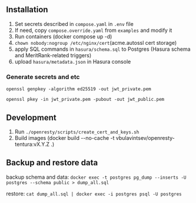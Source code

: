 ## Installation

1. Set secrets described in `compose.yaml` in `.env` file
2. If need, copy `compose.override.yaml` from `examples` and modify it
3. Run containers (docker compose up -d)
4. `chown nobody:nogroup /etc/nginx/cert`(acme.autossl cert storage)
5. apply SQL commands in `hasura/schema.sql` to Postgres (Hasura schema and MeritRank-related triggers)
6. upload `hasura/metadata.json` in Hasura console

### Generate secrets and etc

  `openssl genpkey -algorithm ed25519 -out jwt_private.pem`
  
  `openssl pkey -in jwt_private.pem -pubout -out jwt_public.pem`

## Development

1. Run `./openresty/scripts/create_cert_and_keys.sh`
2. Build images (docker build --no-cache -t vbulavintsev/openresty-tentura:vX.Y.Z .)


## Backup and restore data

backup schema and data:
`docker exec -t postgres pg_dump --inserts -U postgres --schema public > dump_all.sql`

restore:
`cat dump_all.sql | docker exec -i postgres psql -U postgres`
